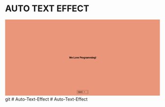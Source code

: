 # AUTO TEXT EFFECT

![alt text](./images/text.jpg)git
#   A u t o - T e x t - E f f e c t 
 
 #   A u t o - T e x t - E f f e c t 
 
 